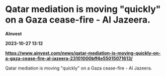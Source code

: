 # Qatar mediation is moving "quickly" on a Gaza cease-fire - Al Jazeera.
**AInvest**

**2023-10-27 13:12**

**https://www.ainvest.com/news/qatar-mediation-is-moving-quickly-on-a-gaza-cease-fire-al-jazeera-23101000bff4e55015071613/**

Qatar mediation is moving "quickly" on a Gaza cease-fire - Al Jazeera.